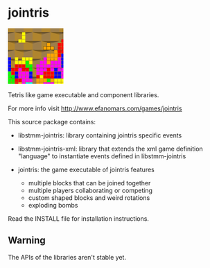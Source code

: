 jointris
========

![Image](jointris/data/games/jointris/classic2.png)

Tetris like game executable and component libraries.

For more info visit http://www.efanomars.com/games/jointris

This source package contains:

- libstmm-jointris:
    library containing jointris specific events

- libstmm-jointris-xml:
    library that extends the xml game definition "language"
    to instantiate events defined in libstmm-jointris

- jointris:
    the game executable of jointris features
    - multiple blocks that can be joined together
    - multiple players collaborating or competing
    - custom shaped blocks and weird rotations
    - exploding bombs

Read the INSTALL file for installation instructions.


Warning
-------
The APIs of the libraries aren't stable yet.

